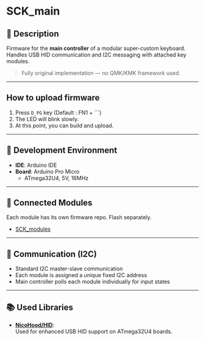# SCK_main

## 📌 Description
Firmware for the **main controller** of a modular super-custom keyboard.  
Handles USB HID communication and I2C messaging with attached key modules.

> Fully original implementation — no QMK/KMK framework used.

---

## How to upload firmware
1. Press `D_PG` key (Default : FN1 + `\``)
2. The LED will blink slowly.
3. At this point, you can build and upload. 

---

## 🔧 Development Environment

- **IDE**: Arduino IDE  
- **Board**: Arduino Pro Micro  
  - ATmega32U4, 5V, 16MHz

---

## 🔌 Connected Modules

Each module has its own firmware repo. Flash separately.
- [SCK_modules](https://github.com/Crem2y/SCK_modules)

---

## 📡 Communication (I2C)

- Standard I2C master-slave communication  
- Each module is assigned a unique fixed I2C address  
- Main controller polls each module individually for input states

---

## 📚 Used Libraries

- [**NicoHood/HID**](https://github.com/NicoHood/HID):  
  Used for enhanced USB HID support on ATmega32U4 boards.
